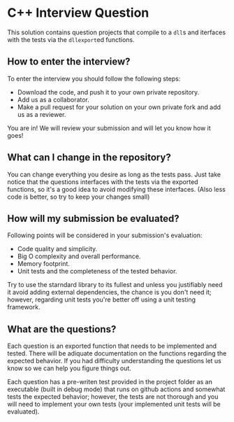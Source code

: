 # C++ Interview Question

This solution contains question projects that compile to a `dll`s and iterfaces with the tests via the `dllexport`ed
functions.

## How to enter the interview?

To enter the interview you should follow the following steps:

+ Download the code, and push it to your own private repository.
+ Add us as a collaborator.
+ Make a pull request for your solution on your own private fork and add us as a reviewer.

You are in! We will review your submission and will let you know how it goes!

## What can I change in the repository?

You can change everything you desire as long as the tests pass. Just take notice that the questions interfaces with the
tests via the exported functions, so it's a good idea to avoid modifying these interfaces. (Also less code is better,
so try to keep your changes small)

## How will my submission be evaluated?

Following points will be considered in your submission's evaluation:

+ Code quality and simplicity.
+ Big O complexity and overall performance.
+ Memory footprint.
+ Unit tests and the completeness of the tested behavior.

Try to use the starndard library to its fullest and unless you justifiably need it avoid adding external dependencies,
 the chance is you don't need it; however, regarding unit tests you're better off using a unit testing framework.

## What are the questions?

Each question is an exported function that needs to be implemented and tested. There will be adiquate documentation on
the functions regarding the expected behavior. If you had difficulty understanding the questions let us know so we can
help you figure things out.

Each question has a pre-writen test provided in the project folder as an executable (built in debug mode) that runs on
github actions and somewhat tests the expected behavior; however, the tests are not thorough and you will need to
implement your own tests (your implemented unit tests will be evaluated).
